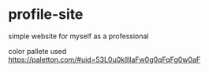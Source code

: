 # profile-site
simple website for myself as a professional


color pallete used 
https://paletton.com/#uid=53L0u0kllllaFw0g0qFqFg0w0aF